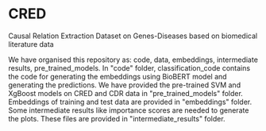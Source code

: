 # CRED
Causal Relation Extraction Dataset on Genes-Diseases based on biomedical literature data

We have organised this repository as: code, data, embeddings, intermediate results, pre_trained_models.
In "code" folder, 
classification_code contains the code for generating the embeddings using BioBERT model and generating the predictions. 
We have provided the pre-trained SVM and XgBoost models on CRED and CDR data in "pre_trained_models" folder.
Embeddings of training and test data are provided in "embeddings" folder.
Some intermediate results like importance scores are needed to generate the plots. These files are provided in "intermediate_results" folder.
